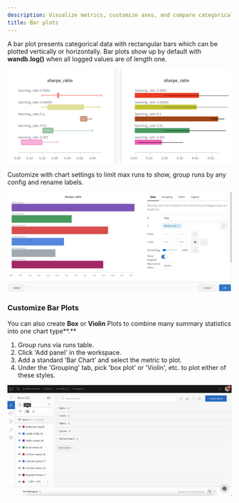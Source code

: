 ```yaml
---
description: Visualize metrics, customize axes, and compare categorical data as bars.
title: Bar plots
---
```


A bar plot presents categorical data with rectangular bars which can be plotted vertically or horizontally. Bar plots show up by default with **wandb.log()** when all logged values are of length one.

![Plotting Box and horizontal Bar plots in W&B](/images/app_ui/bar_plot.png)

Customize with chart settings to limit max runs to show, group runs by any config and rename labels.

![](/images/app_ui/bar_plot_custom.png)

### Customize Bar Plots

You can also create **Box** or **Violin** Plots to combine many summary statistics into one chart type**.**

1. Group runs via runs table.
2. Click 'Add panel' in the workspace.
3. Add a standard 'Bar Chart' and select the metric to plot.
4. Under the 'Grouping' tab, pick 'box plot' or 'Violin', etc. to plot either of these styles.

![Customize Bar Plots](/images/app_ui/bar_plots.gif)
